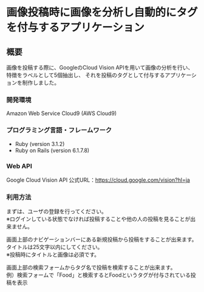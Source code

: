 # 画像投稿時に画像を分析し自動的にタグを付与するアプリケーション

## 概要

画像を投稿する際に、GoogleのCloud Vision APIを用いて画像の分析を行い、特徴をラベルとして5個抽出し、
それを投稿のタグとして付与するアプリケーションを制作しました。

### 開発環境

Amazon Web Service Cloud9 (AWS Cloud9)

### プログラミング言語・フレームワーク

* Ruby (version 3.1.2)
* Ruby on Rails (version 6.1.7.8)

### Web API

Google Cloud Vision API
公式URL：https://cloud.google.com/vision?hl=ja

### 利用方法

まずは、ユーザの登録を行ってください。   
※ログインしている状態でなければ投稿することや他の人の投稿を見ることが出来ません。

画面上部のナビゲーションバーにある新規投稿から投稿をすることが出来ます。   
タイトルは25文字以内にしてください。   
※投稿時にタイトルと画像は必須です。

画面上部の検索フォームからタグ名で投稿を検索することが出来ます。   
例）検索フォームで「Food」と検索するとFoodというタグが付与されている投稿を表示